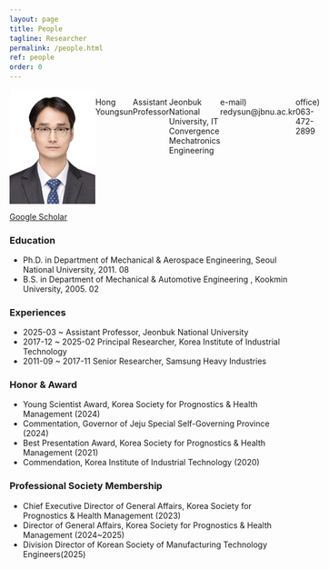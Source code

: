 ```yaml
---
layout: page
title: People
tagline: Researcher
permalink: /people.html
ref: people
order: 0
---
```


<div style="display: flex; align-items: left;">
  <img src="/image/HongYoungsun.jpg" width="30%" height="30%">
  <p>Hong Youngsun<br></p>
  <p>Assistant Professor<br></p>
  <p>Jeonbuk National University, IT Convergence Mechatronics Engineering<br></p>
  <p>e-mail) redysun@jbnu.ac.kr<br></p>
  <p>office) 063-472-2899<br></p>
</div>

[Google Scholar](https://scholar.google.com/citations?user=FTExVZIAAAAJ&hl=ko)

### Education
- Ph.D. in Department of Mechanical & Aerospace Engineering, Seoul National University, 2011. 08
- B.S. in Department of Mechanical & Automotive Engineering , Kookmin University, 2005. 02

### Experiences
- 2025-03 ~           Assistant Professor, Jeonbuk National University
- 2017-12 ~ 2025-02   Principal Researcher, Korea Institute of Industrial Technology
- 2011-09 ~ 2017-11   Senior Researcher, Samsung Heavy Industries

### Honor & Award
- Young Scientist Award, Korea Society for Prognostics & Health Management (2024)
- Commentation, Governor of Jeju Special Self-Governing Province (2024)
- Best Presentation Award, Korea Society for Prognostics & Health Management (2021)
- Commendation, Korea Institute of Industrial Technology (2020)

### Professional Society Membership
- Chief Executive Director of General Affairs, Korea Society for Prognostics & Health Management (2023)
- Director of General Affairs, Korea Society for Prognostics & Health Management (2024~2025)
- Division Director of Korean Society of Manufacturing Technology Engineers(2025)
